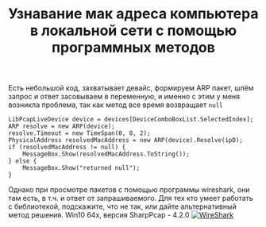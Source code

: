 ﻿---
title: "Узнавание мак адреса компьютера в локальной сети с помощью программных методов"
se.owner.user_id: 310642
se.owner.display_name: "Evgen Korotko"
se.owner.link: "https://ru.stackoverflow.com/users/310642/evgen-korotko"
se.link: "https://ru.stackoverflow.com/questions/886594/%d0%a3%d0%b7%d0%bd%d0%b0%d0%b2%d0%b0%d0%bd%d0%b8%d0%b5-%d0%bc%d0%b0%d0%ba-%d0%b0%d0%b4%d1%80%d0%b5%d1%81%d0%b0-%d0%ba%d0%be%d0%bc%d0%bf%d1%8c%d1%8e%d1%82%d0%b5%d1%80%d0%b0-%d0%b2-%d0%bb%d0%be%d0%ba%d0%b0%d0%bb%d1%8c%d0%bd%d0%be%d0%b9-%d1%81%d0%b5%d1%82%d0%b8-%d1%81-%d0%bf%d0%be%d0%bc%d0%be%d1%89%d1%8c%d1%8e-%d0%bf%d1%80%d0%be%d0%b3%d1%80%d0%b0%d0%bc%d0%bc%d0%bd%d1%8b%d1%85-%d0%bc%d0%b5%d1%82%d0%be%d0%b4%d0%be%d0%b2"
se.question_id: 886594
se.post_type: question
se.score: 1
---
<p>Есть небольшой код, захватывает девайс, формируем ARP пакет, шлём запрос и ответ засовываем в переменную, и именно с этим у меня возникла проблема, так как метод все время возвращает <code>null</code></p>

<pre><code>LibPcapLiveDevice device = devices[DeviceComboBoxList.SelectedIndex];
ARP resolve = new ARP(device);
resolve.Timeout = new TimeSpan(0, 0, 2);
PhysicalAddress resolvedMacAddress = new ARP(device).Resolve(ipD);
if (resolvedMacAddress != null) {
    MessageBox.Show(resolvedMacAddress.ToString());
} else {
    MessageBox.Show("returned null");
}
</code></pre>

<p>Однако при просмотре пакетов с помощью программы wireshark, они там есть, в т.ч. и ответ от запрашиваемого. Для тех кто умеет работать с библиотекой, подскажите, что не так, или дайте альтернативный метод решения. Win10 64x, версия SharpPcap - 4.2.0
<a href="https://i.stack.imgur.com/9Mj3N.png" rel="nofollow noreferrer"><img src="https://i.stack.imgur.com/9Mj3N.png" alt="WireShark"></a></p>
